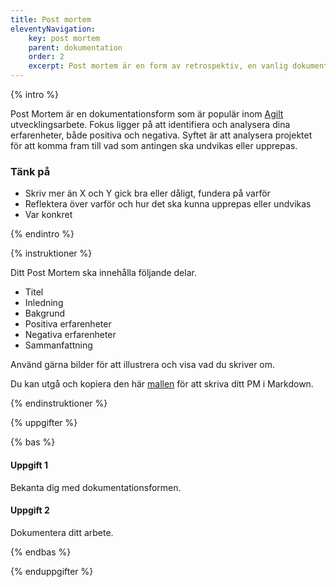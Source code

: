 ```yaml
---
title: Post mortem
eleventyNavigation:
    key: post mortem
    parent: dokumentation
    order: 2
    excerpt: Post mortem är en form av retrospektiv, en vanlig dokumentationsform inom agilt utvecklingsarbete.
---
```


{% intro %}

Post Mortem är en dokumentationsform som är populär inom
[Agilt](https://sv.wikipedia.org/wiki/Agil_systemutveckling) utvecklingsarbete.
Fokus ligger på att identifiera och analysera dina erfarenheter, både positiva och
negativa. Syftet är att analysera projektet för att komma fram till vad som
antingen ska undvikas eller upprepas.

### Tänk på

-   Skriv mer än X och Y gick bra eller dåligt, fundera på varför
-   Reflektera över varför och hur det ska kunna upprepas eller undvikas
-   Var konkret

{% endintro %}

{% instruktioner %}

Ditt Post Mortem ska innehålla följande delar.

-   Titel
-   Inledning
-   Bakgrund
-   Positiva erfarenheter
-   Negativa erfarenheter
-   Sammanfattning

Använd gärna bilder för att illustrera och visa vad du skriver om.

Du kan utgå och kopiera den här
[mallen](https://gist.github.com/jensnti/c377e37ceb4138c4c29c6ab5f5f64c2f) för
att skriva ditt PM i Markdown.

{% endinstruktioner %}

{% uppgifter %}

{% bas %}

#### Uppgift 1

Bekanta dig med dokumentationsformen.

#### Uppgift 2

Dokumentera ditt arbete.

{% endbas %}

{% enduppgifter %}
